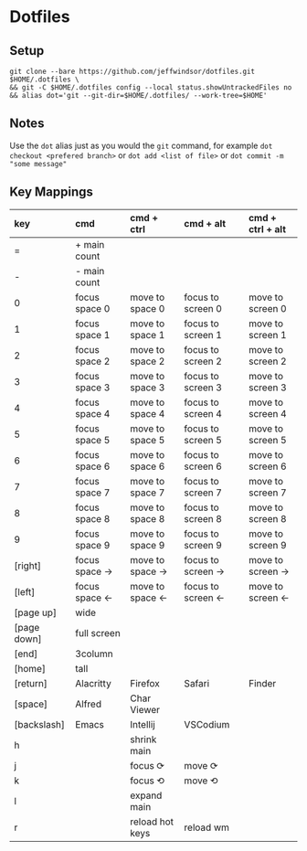 # Dotfiles

## Setup

```
git clone --bare https://github.com/jeffwindsor/dotfiles.git $HOME/.dotfiles \
&& git -C $HOME/.dotfiles config --local status.showUntrackedFiles no
&& alias dot='git --git-dir=$HOME/.dotfiles/ --work-tree=$HOME'
```

## Notes

Use the `dot` alias just as you would the `git` command, for example `dot checkout <prefered branch>` or `dot add <list of file>` or `dot commit -m "some message"`

## Key Mappings

| key         | cmd            | cmd + ctrl       | cmd + alt     | cmd + ctrl + alt |
|:------------|:---------------|:-----------------|:--------------|:-----------------|
| =           | + main count     |               |                  | |
| -           | - main count     |               |                  | |
| 0           | focus space 0  | move to space 0  | focus to screen 0  | move to screen 0      |
| 1           | focus space 1  | move to space 1  | focus to screen 1  | move to screen 1      |
| 2           | focus space 2  | move to space 2  | focus to screen 2  | move to screen 2      |
| 3           | focus space 3  | move to space 3  | focus to screen 3  | move to screen 3      |
| 4           | focus space 4  | move to space 4  | focus to screen 4  | move to screen 4      |
| 5           | focus space 5  | move to space 5  | focus to screen 5  | move to screen 5      |
| 6           | focus space 6  | move to space 6  | focus to screen 6  | move to screen 6      |
| 7           | focus space 7  | move to space 7  | focus to screen 7  | move to screen 7      |
| 8           | focus space 8  | move to space 8  | focus to screen 8  | move to screen 8      |
| 9           | focus space 9  | move to space 9  | focus to screen 9  | move to screen 9      |
| [right]     | focus space -> | move to space -> | focus to screen -> | move to screen ->     |
| [left]      | focus space <- | move to space <- | focus to screen <- | move to screen <-     |
| [page up]   | wide           |                  |               |                  |
| [page down] | full screen    |                  |               |                  |
| [end]       | 3column        |                  |               |                  |
| [home]      | tall           |                  |               |                  |
| [return]    | Alacritty      | Firefox          | Safari        | Finder           |
| [space]     | Alfred         | Char Viewer      |               |                  |
| [backslash] | Emacs          | Intellij         | VSCodium      |                  |
| h           |                | shrink main      |               |                  |
| j           |                | focus ⟳          | move ⟳        |                  |
| k           |                | focus ⟲          | move ⟲        |                  |
| l           |                | expand main      |               |                  |
| r           |                | reload hot keys  | reload wm     |                  |
    

